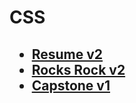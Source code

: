<h1>CSS</h1>
<h2>
    <ul>
        <li><a href="https://lakshaygoyal-lg.github.io/resume-v2/" target="_blank">Resume v2</a></li>
        <li><a href="https://lakshaygoyal-lg.github.io/rocks-rock-v2/" target="_blank">Rocks Rock v2</a></li>
        <li><a href="https://lakshaygoyal-lg.github.io/capstone-v1/" target="_blank">Capstone  v1</a></li>
    </ul>
</h2>